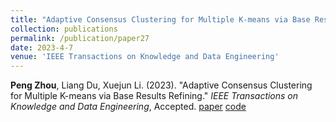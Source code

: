```yaml
---
title: "Adaptive Consensus Clustering for Multiple K-means via Base Results Refining"
collection: publications
permalink: /publication/paper27
date: 2023-4-7
venue: 'IEEE Transactions on Knowledge and Data Engineering'
---
```

**Peng Zhou**, Liang Du,  Xuejun Li. (2023). &quot;Adaptive Consensus Clustering for Multiple K-means via Base Results Refining.&quot; <i>IEEE Transactions on Knowledge and Data Engineering</i>, Accepted. [paper](http://Doctor-Nobody.github.io/papers/tkde2023.pdf) [code]( http://Doctor-Nobody.github.io/codes/ACMK.zip)
